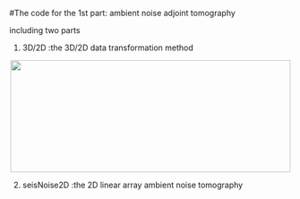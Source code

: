 #The code for the 1st part: ambient noise adjoint tomography

including two parts

1) 3D/2D :the 3D/2D data transformation method

<div align=center><img width="500" height="200" src="https://github.com/ustcchaozhang/image_fold/blob/master/3D_2D.png"/></div>

2) seisNoise2D :the 2D linear array ambient noise tomography
